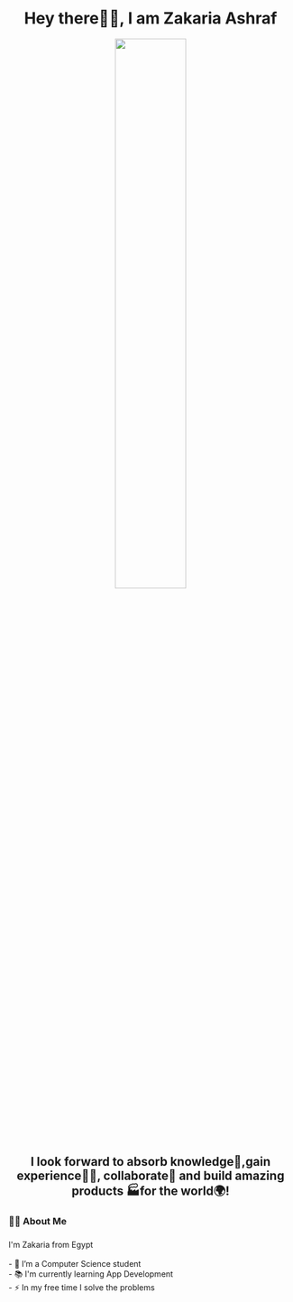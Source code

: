 <h1 align= "center"><b>Hey there🙋‍♂️, I am Zakaria Ashraf</b></h1>
<p align="center"><img width=50% src="https://media.giphy.com/media/IThjAlJnD9WNO/giphy.gif"></p>
<h2 align= "center"><b>I look forward to absorb knowledge🧠,gain experience👨‍🏭, collaborate🤝 and build amazing products 🏭for the world🌍!</b></h2>
<h3 align="left">👩‍💻  About Me</h3>

###

<p align="left">I'm Zakaria from Egypt<br><br>- 🔭 I’m a Computer Science student<br>- 📚 I'm currently learning App Development<br>- ⚡ In my free time I solve the problems</p>

###

<!---
ZakariaAshraf/ZakariaAshraf is a ✨ special ✨ repository because its `README.md` (this file) appears on your GitHub profile.
You can click the Preview link to take a look at your changes.
--->
